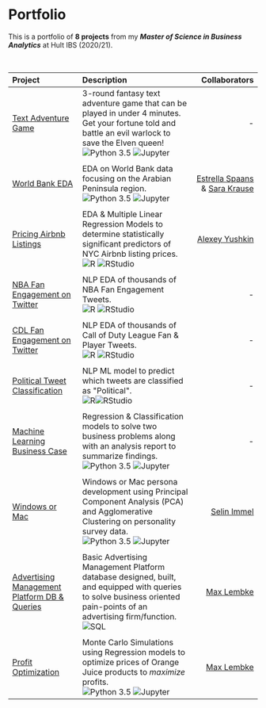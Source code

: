 # Portfolio

This is a portfolio of **8 projects** from my **_Master of Science in Business Analytics_** at Hult IBS (2020/21).

<br>

| Project     | Description | Collaborators |
| :---        |    :----    |          ---: |
| [Text Adventure Game](https://github.com/JackDaoud/Hult_Portfolio/tree/main/Text_Adventure_Game) | 3-round fantasy text adventure game that can be played in under 4 minutes. Get your fortune told and battle an evil warlock to save the Elven queen! <br /> ![Python 3.5](https://img.shields.io/static/v1?style=for-the-badge&label=+&message=Python&logo=python&logoColor=green&color=white) ![Jupyter](https://img.shields.io/static/v1?style=for-the-badge&label=+&message=Jupyter&logo=jupyter&logoColor=F27329&color=white)| -   |
| | | |
| [World Bank EDA](https://github.com/JackDaoud/Hult_Portfolio/tree/main/World_Bank_EDA) | EDA on World Bank data focusing on the Arabian Peninsula region. <br /> ![Python 3.5](https://img.shields.io/static/v1?style=for-the-badge&label=+&message=Python&logo=python&logoColor=green&color=white) ![Jupyter](https://img.shields.io/static/v1?style=for-the-badge&label=+&message=Jupyter&logo=jupyter&logoColor=F27329&color=white)| [Estrella Spaans](https://github.com/EstrellaSpaans) & [Sara Krause](https://github.com/Sara-Krause) |
| | | |
| [Pricing Airbnb Listings](https://github.com/JackDaoud/Hult_Portfolio/tree/main/Pricing_Airbnb_Listings) | EDA & Multiple Linear Regression Models to determine statistically significant predictors of NYC Airbnb listing prices. <br /> ![R](https://img.shields.io/static/v1?style=for-the-badge&label=+&message=R&logo=R&logoColor=276DC3&color=white)   ![RStudio](https://img.shields.io/static/v1?style=for-the-badge&label=+&message=RStudio&logo=RStudio&logoColor=75AADB&color=white)| [Alexey Yushkin](https://github.com/alexyushkin) |
| | | |
|[NBA Fan Engagement on Twitter](https://github.com/JackDaoud/Hult_Portfolio/tree/main/NLP/NBA_Fan_Engagement) | NLP EDA of thousands of NBA Fan Engagement Tweets. <br /> ![R](https://img.shields.io/static/v1?style=for-the-badge&label=+&message=R&logo=R&logoColor=276DC3&color=white) ![RStudio](https://img.shields.io/static/v1?style=for-the-badge&label=+&message=RStudio&logo=RStudio&logoColor=75AADB&color=white)| - |
| | | |
|[CDL Fan Engagement on Twitter](https://github.com/JackDaoud/Hult_Portfolio/tree/main/NLP/CDL_Fan_Engagement_on_Twitter) |NLP EDA of thousands of Call of Duty League Fan & Player Tweets. <br /> ![R](https://img.shields.io/static/v1?style=for-the-badge&label=+&message=R&logo=R&logoColor=276DC3&color=white) ![RStudio](https://img.shields.io/static/v1?style=for-the-badge&label=+&message=RStudio&logo=RStudio&logoColor=75AADB&color=white)| - |
| | | |
|[Political Tweet Classification](https://github.com/JackDaoud/Hult_Portfolio/tree/main/NLP/Tweet_Classification_Model)  | NLP ML model to predict which tweets are classified as "Political". <br /> ![R](https://img.shields.io/static/v1?style=for-the-badge&label=+&message=R&logo=R&logoColor=276DC3&color=white)![RStudio](https://img.shields.io/static/v1?style=for-the-badge&label=+&message=RStudio&logo=RStudio&logoColor=75AADB&color=white)| - |
| | | |
|[Machine Learning Business Case](https://github.com/JackDaoud/Hult_Portfolio/tree/main/ML_Business_Case)  |Regression & Classification models to solve two business problems along with an analysis report to summarize findings. <br /> ![Python 3.5](https://img.shields.io/static/v1?style=for-the-badge&label=+&message=Python&logo=python&logoColor=green&color=white)  ![Jupyter](https://img.shields.io/static/v1?style=for-the-badge&label=+&message=Jupyter&logo=jupyter&logoColor=F27329&color=white)| - |
| | | |
|[Windows or Mac](https://github.com/JackDaoud/Hult_Portfolio/tree/main/Windows_or_Mac) | Windows or Mac persona development using Principal Component Analysis (PCA) and Agglomerative Clustering on personality survey data. <br /> ![Python 3.5](https://img.shields.io/static/v1?style=for-the-badge&label=+&message=Python&logo=python&logoColor=green&color=white)  ![Jupyter](https://img.shields.io/static/v1?style=for-the-badge&label=+&message=Jupyter&logo=jupyter&logoColor=F27329&color=white)|[Selin Immel](https://github.com/SelinImmel)|
| | | |
| [Advertising Management Platform DB & Queries](https://github.com/maxlembke/SQL_Advertising_Management_Platform) | Basic Advertising Management Platform database designed, built, and equipped with queries to solve business oriented pain-points of an advertising firm/function. <br /> ![SQL](https://img.shields.io/static/v1?style=for-the-badge&label=+&message=MySQL&logo=mysql&logoColor=4479A1&color=white) | [Max Lembke](https://github.com/maxlembke)|
| | | |
| [Profit Optimization](https://github.com/maxlembke/Data_Optimization) | Monte Carlo Simulations using Regression models to optimize prices of Orange Juice products to _maximize_ profits. <br /> ![Python 3.5](https://img.shields.io/static/v1?style=for-the-badge&label=+&message=Python&logo=python&logoColor=green&color=white)  ![Jupyter](https://img.shields.io/static/v1?style=for-the-badge&label=+&message=Jupyter&logo=jupyter&logoColor=F27329&color=white)| [Max Lembke](https://github.com/maxlembke) |
